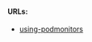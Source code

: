 #### URLs:
- [using-podmonitors](https://prometheus-operator.dev/docs/user-guides/getting-started/#using-podmonitors)
